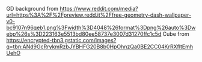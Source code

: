 GD background from https://www.reddit.com/media?url=https%3A%2F%2Fpreview.redd.it%2Ffree-geometry-dash-wallpaper-v0-bc9107n96qeb1.png%3Fwidth%3D4048%26format%3Dpng%26auto%3Dwebp%26s%3D223163e5513bd80ee58737e3007d31270ffc1c5d
Cube from https://encrypted-tbn3.gstatic.com/images?q=tbn:ANd9GcRrykmRzbJYBHFG20B8b0HpOhnzQa0BE2CC04KrRXfltEmhUehO
